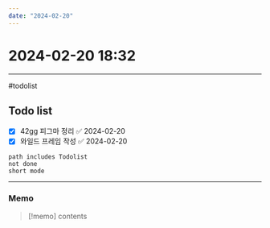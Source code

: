 ```yaml
---
date: "2024-02-20"
---
```

# 2024-02-20 18:32
---

#todolist


## Todo list

- [x] 42gg 피그마 정리 ✅ 2024-02-20
- [x] 와일드 프레임 작성 ✅ 2024-02-20
```tasks
path includes Todolist
not done
short mode
```
---
### Memo
> [!memo]
> contents
